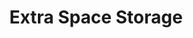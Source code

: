 ---
title: "Extra Space Storage"
url: /chicago/extra-space-storage-north-ashland-avenue/
shop: Mieten
---